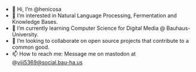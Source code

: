 - 👋 Hi, I’m @henicosa
- 👀 I’m interested in Natural Language Processing, Fermentation and Knowledge Bases.
- 🌱 I’m currently learning Computer Science for Digital Media @ Bauhaus-University.
- 💞️ I’m looking to collaborate on open source projects that contribute to a common good.
- 📫 How to reach me: Message me on mastodon at @viji5369@social.bau-ha.us

<!---
henicosa/henicosa is a ✨ special ✨ repository because its `README.md` (this file) appears on your GitHub profile.
You can click the Preview link to take a look at your changes.
--->
